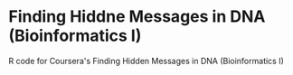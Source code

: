 # Finding Hiddne Messages in DNA (Bioinformatics I)

R code for Coursera's Finding Hidden Messages in DNA (Bioinformatics I)  
